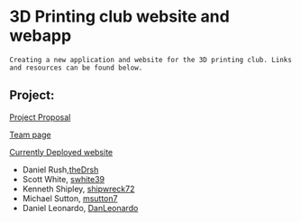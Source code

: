 # 3D Printing club website and webapp
    Creating a new application and website for the 3D printing club. Links and resources can be found below.
## Project:
[Project Proposal](https://docs.google.com/presentation/d/10ZYKtYSHWn1_eK1kr6l8WTnBeN3-L0caCGtaAOWoAzg/edit?usp=sharing)

[Team page](https://github.com/Chico3DP)

[Currently Deployed website](http://chicostate3dp.club/)

* Daniel Rush,[theDrsh](https://github.com/theDrsh)
* Scott White, [swhite39](https://github.com/swhite39)
* Kenneth Shipley, [shipwreck72](https://github.com/shipwreck72)
* Michael Sutton, [msutton7](https://github.com/msutton7)
* Daniel Leonardo, [DanLeonardo](https://github.com/DanLeonardo)
